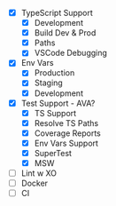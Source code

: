 - [x] TypeScript Support
	- [x] Development
	- [x] Build Dev & Prod
	- [x] Paths
	- [x] VSCode Debugging
- [x] Env Vars
	- [x] Production
	- [x] Staging
	- [x] Development
- [x] Test Support - AVA?
	- [x] TS Support
	- [x] Resolve TS Paths
	- [x] Coverage Reports
	- [x] Env Vars Support
	- [x] SuperTest
	- [x] MSW
- [ ] Lint w XO
- [ ] Docker
- [ ] CI
